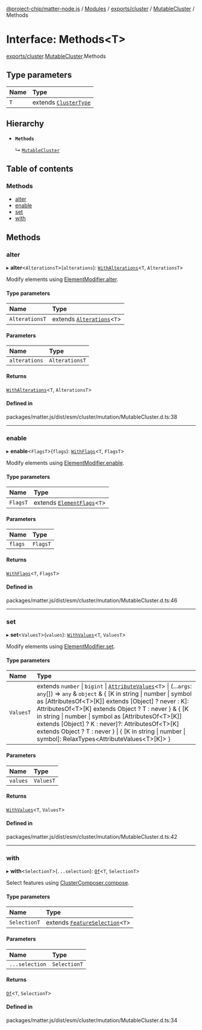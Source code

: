 [@project-chip/matter-node.js](../README.md) / [Modules](../modules.md) / [exports/cluster](../modules/exports_cluster.md) / [MutableCluster](../modules/exports_cluster.MutableCluster.md) / Methods

# Interface: Methods\<T\>

[exports/cluster](../modules/exports_cluster.md).[MutableCluster](../modules/exports_cluster.MutableCluster.md).Methods

## Type parameters

| Name | Type |
| :------ | :------ |
| `T` | extends [`ClusterType`](exports_cluster.ClusterType-1.md) |

## Hierarchy

- **`Methods`**

  ↳ [`MutableCluster`](exports_cluster.MutableCluster-1.md)

## Table of contents

### Methods

- [alter](exports_cluster.MutableCluster.Methods.md#alter)
- [enable](exports_cluster.MutableCluster.Methods.md#enable)
- [set](exports_cluster.MutableCluster.Methods.md#set)
- [with](exports_cluster.MutableCluster.Methods.md#with)

## Methods

### alter

▸ **alter**\<`AlterationsT`\>(`alterations`): [`WithAlterations`](../modules/exports_cluster.ElementModifier.md#withalterations)\<`T`, `AlterationsT`\>

Modify elements using [ElementModifier.alter](../classes/exports_cluster.ElementModifier-1.md#alter).

#### Type parameters

| Name | Type |
| :------ | :------ |
| `AlterationsT` | extends [`Alterations`](../modules/exports_cluster.ElementModifier.md#alterations)\<`T`\> |

#### Parameters

| Name | Type |
| :------ | :------ |
| `alterations` | `AlterationsT` |

#### Returns

[`WithAlterations`](../modules/exports_cluster.ElementModifier.md#withalterations)\<`T`, `AlterationsT`\>

#### Defined in

packages/matter.js/dist/esm/cluster/mutation/MutableCluster.d.ts:38

___

### enable

▸ **enable**\<`FlagsT`\>(`flags`): [`WithFlags`](../modules/exports_cluster.ElementModifier.md#withflags)\<`T`, `FlagsT`\>

Modify elements using [ElementModifier.enable](../classes/exports_cluster.ElementModifier-1.md#enable).

#### Type parameters

| Name | Type |
| :------ | :------ |
| `FlagsT` | extends [`ElementFlags`](../modules/exports_cluster.ElementModifier.md#elementflags)\<`T`\> |

#### Parameters

| Name | Type |
| :------ | :------ |
| `flags` | `FlagsT` |

#### Returns

[`WithFlags`](../modules/exports_cluster.ElementModifier.md#withflags)\<`T`, `FlagsT`\>

#### Defined in

packages/matter.js/dist/esm/cluster/mutation/MutableCluster.d.ts:46

___

### set

▸ **set**\<`ValuesT`\>(`values`): [`WithValues`](../modules/exports_cluster.ElementModifier.md#withvalues)\<`T`, `ValuesT`\>

Modify elements using [ElementModifier.set](../classes/exports_cluster.ElementModifier-1.md#set).

#### Type parameters

| Name | Type |
| :------ | :------ |
| `ValuesT` | extends `number` \| `bigint` \| [`AttributeValues`](../modules/exports_cluster.ClusterType.md#attributevalues)\<`T`\> \| (...`args`: `any`[]) => `any` & `object` & \{ [K in string \| number \| symbol as [AttributesOf\<T\>[K]] extends [Object] ? never : K]: AttributesOf\<T\>[K] extends Object ? T : never } & \{ [K in string \| number \| symbol as [AttributesOf\<T\>[K]] extends [Object] ? K : never]?: AttributesOf\<T\>[K] extends Object ? T : never } \| \{ [K in string \| number \| symbol]: RelaxTypes\<AttributeValues\<T\>[K]\> } |

#### Parameters

| Name | Type |
| :------ | :------ |
| `values` | `ValuesT` |

#### Returns

[`WithValues`](../modules/exports_cluster.ElementModifier.md#withvalues)\<`T`, `ValuesT`\>

#### Defined in

packages/matter.js/dist/esm/cluster/mutation/MutableCluster.d.ts:42

___

### with

▸ **with**\<`SelectionT`\>(`...selection`): [`Of`](../modules/exports_cluster.ClusterComposer.md#of)\<`T`, `SelectionT`\>

Select features using [ClusterComposer.compose](../classes/exports_cluster.ClusterComposer-1.md#compose).

#### Type parameters

| Name | Type |
| :------ | :------ |
| `SelectionT` | extends [`FeatureSelection`](../modules/exports_cluster.ClusterComposer.md#featureselection)\<`T`\> |

#### Parameters

| Name | Type |
| :------ | :------ |
| `...selection` | `SelectionT` |

#### Returns

[`Of`](../modules/exports_cluster.ClusterComposer.md#of)\<`T`, `SelectionT`\>

#### Defined in

packages/matter.js/dist/esm/cluster/mutation/MutableCluster.d.ts:34
